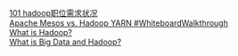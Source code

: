 [101 hadoop职位需求状况](https://youtu.be/z-0KghOjV_E?list=PLMnQDZ-G-jcMsKDTtPqts1nyu0bkNWrmU)    
[Apache Mesos vs. Hadoop YARN #WhiteboardWalkthrough](https://youtu.be/aXJxyEnkHd4)  
[What is Hadoop?](https://youtu.be/9s-vSeWej1U)  
[What is Big Data and Hadoop?](https://youtu.be/FHVuRxJpiwI)
